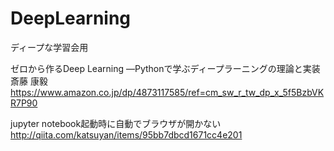 # DeepLearning
ディープな学習会用

ゼロから作るDeep Learning ―Pythonで学ぶディープラーニングの理論と実装   斎藤 康毅
https://www.amazon.co.jp/dp/4873117585/ref=cm_sw_r_tw_dp_x_5f5BzbVKR7P90

jupyter notebook起動時に自動でブラウザが開かない
http://qiita.com/katsuyan/items/95bb7dbcd1671cc4e201

